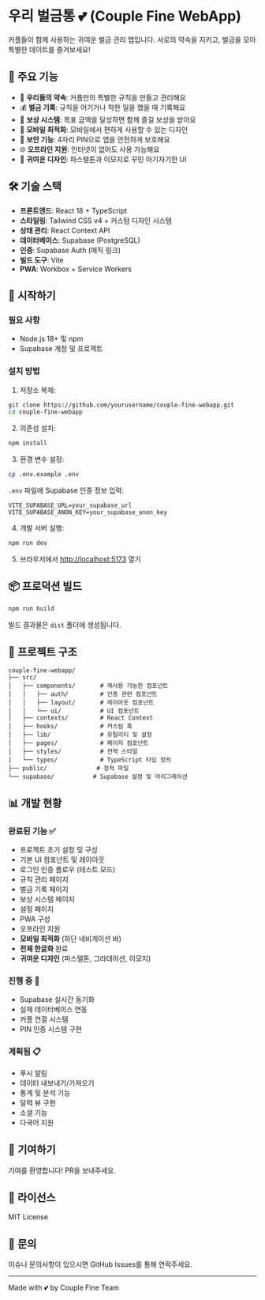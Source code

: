 # 우리 벌금통 💕 (Couple Fine WebApp)

커플들이 함께 사용하는 귀여운 벌금 관리 앱입니다. 서로의 약속을 지키고, 벌금을 모아 특별한 데이트를 즐겨보세요!

## 🌟 주요 기능

- 💝 **우리들의 약속**: 커플만의 특별한 규칙을 만들고 관리해요
- 💰 **벌금 기록**: 규칙을 어기거나 착한 일을 했을 때 기록해요
- 🎁 **보상 시스템**: 목표 금액을 달성하면 함께 즐길 보상을 받아요
- 📱 **모바일 최적화**: 모바일에서 편하게 사용할 수 있는 디자인
- 🔐 **보안 기능**: 4자리 PIN으로 앱을 안전하게 보호해요
- 🌐 **오프라인 지원**: 인터넷이 없어도 사용 가능해요
- 🎨 **귀여운 디자인**: 파스텔톤과 이모지로 꾸민 아기자기한 UI

## 🛠 기술 스택

- **프론트엔드**: React 18 + TypeScript
- **스타일링**: Tailwind CSS v4 + 커스텀 디자인 시스템
- **상태 관리**: React Context API
- **데이터베이스**: Supabase (PostgreSQL)
- **인증**: Supabase Auth (매직 링크)
- **빌드 도구**: Vite
- **PWA**: Workbox + Service Workers

## 🚀 시작하기

### 필요 사항

- Node.js 18+ 및 npm
- Supabase 계정 및 프로젝트

### 설치 방법

1. 저장소 복제:
```bash
git clone https://github.com/yourusername/couple-fine-webapp.git
cd couple-fine-webapp
```

2. 의존성 설치:
```bash
npm install
```

3. 환경 변수 설정:
```bash
cp .env.example .env
```

`.env` 파일에 Supabase 인증 정보 입력:
```
VITE_SUPABASE_URL=your_supabase_url
VITE_SUPABASE_ANON_KEY=your_supabase_anon_key
```

4. 개발 서버 실행:
```bash
npm run dev
```

5. 브라우저에서 [http://localhost:5173](http://localhost:5173) 열기

## 📦 프로덕션 빌드

```bash
npm run build
```

빌드 결과물은 `dist` 폴더에 생성됩니다.

## 📁 프로젝트 구조

```
couple-fine-webapp/
├── src/
│   ├── components/       # 재사용 가능한 컴포넌트
│   │   ├── auth/         # 인증 관련 컴포넌트
│   │   ├── layout/       # 레이아웃 컴포넌트
│   │   └── ui/           # UI 컴포넌트
│   ├── contexts/         # React Context
│   ├── hooks/            # 커스텀 훅
│   ├── lib/              # 유틸리티 및 설정
│   ├── pages/            # 페이지 컴포넌트
│   ├── styles/           # 전역 스타일
│   └── types/            # TypeScript 타입 정의
├── public/              # 정적 파일
└── supabase/           # Supabase 설정 및 마이그레이션
```

## 📊 개발 현황

### 완료된 기능 ✅
- 프로젝트 초기 설정 및 구성
- 기본 UI 컴포넌트 및 레이아웃
- 로그인 인증 플로우 (테스트 모드)
- 규칙 관리 페이지
- 벌금 기록 페이지
- 보상 시스템 페이지
- 설정 페이지
- PWA 구성
- 오프라인 지원
- **모바일 최적화** (하단 네비게이션 바)
- **전체 한글화** 완료
- **귀여운 디자인** (파스텔톤, 그라데이션, 이모지)

### 진행 중 🚧
- Supabase 실시간 동기화
- 실제 데이터베이스 연동
- 커플 연결 시스템
- PIN 인증 시스템 구현

### 계획됨 📋
- 푸시 알림
- 데이터 내보내기/가져오기
- 통계 및 분석 기능
- 달력 뷰 구현
- 소셜 기능
- 다국어 지원

## 🤝 기여하기

기여를 환영합니다! PR을 보내주세요.

## 📄 라이선스

MIT License

## 💌 문의

이슈나 문의사항이 있으시면 GitHub Issues를 통해 연락주세요.

---

Made with 💕 by Couple Fine Team